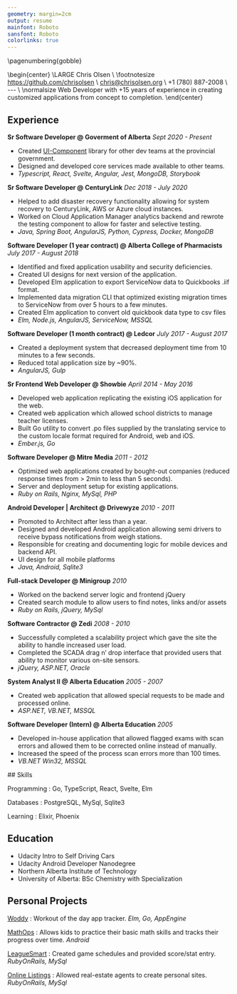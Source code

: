 ```yaml
---
geometry: margin=2cm
output: resume 
mainfont: Roboto
sansfont: Roboto 
colorlinks: true
---
```


\pagenumbering{gobble}

\begin{center}
\LARGE Chris Olsen 
\\ \footnotesize https://github.com/chrisolsen
\\ chris@chrisolsen.org
\\ +1 (780) 887-2008
\\ ---
\\ \normalsize Web Developer with +15 years of experience in creating customized applications from concept to completion. 
\end{center}

<section id="main">

## Experience

**Sr Software Developer @ Goverment of Alberta** *Sept 2020 - Present*

* Created [UI-Component](https://github.com/GovAlta/ui-components/tree/alpha) library for other dev teams at the provincial government.
* Designed and developed core services made available to other teams.
* *Typescript, React, Svelte, Angular, Jest, MongoDB, Storybook*



**Sr Software Developer @ CenturyLink** *Dec 2018 - July 2020*

* Helped to add disaster recovery functionality allowing for system recovery to CenturyLink, AWS or Azure cloud instances.
* Worked on Cloud Application Manager analytics backend and rewrote the testing component to allow for faster and selective testing.
* *Java, Spring Boot, AngularJS, Python, Cypress, Docker, MongoDB*



**Software Developer (1 year contract) @ Alberta College of Pharmacists** *July 2017 - August 2018*

* Identified and fixed application usability and security deficiencies.
* Created UI designs for next version of the application.
* Developed Elm application to export ServiceNow data to Quickbooks .iif format.
* Implemented data migration CLI that optimized existing migration times to ServiceNow from over 5 hours to a few minutes.
* Created Elm application to convert old quickbook data type to csv files
* *Elm, Node.js, AngularJS, ServiceNow, MSSQL*


**Software Developer (1 month contract) @ Ledcor** *July 2017 - August 2017*

* Created a deployment system that decreased deployment time from 10 minutes to a few seconds.
* Reduced total application size by ~90%.
* *AngularJS, Gulp*


<div class="pagebreak"></div>


**Sr Frontend Web Developer @ Showbie** *April 2014 - May 2016*

* Developed web application replicating the existing iOS application for the web.
* Created web application which allowed school districts to manage teacher licenses.
* Built Go utility to convert .po files supplied by the translating service to the custom locale format required for Android, web and iOS.
* *Ember.js, Go*



**Software Developer @ Mitre Media** *2011 - 2012*

* Optimized web applications created by bought-out companies (reduced response times from > 2min to less than 5 seconds).
* Server and deployment setup for existing applications.
* *Ruby on Rails, Nginx, MySql, PHP*


**Android Developer | Architect @ Drivewyze** *2010 - 2011*

* Promoted to Architect after less than a year.
* Designed and developed Android application allowing semi drivers to receive bypass notifications from weigh stations. 
* Responsible for creating and documenting logic for mobile devices and backend API.
* UI design for all mobile platforms
* *Java, Android, Sqlite3*



**Full-stack Developer @ Minigroup** *2010*

* Worked on the backend server logic and frontend jQuery
* Created search module to allow users to find notes, links and/or assets
* *Ruby on Rails, jQuery, MySql*



**Software Contractor @ Zedi** *2008 - 2010*

* Successfully completed a scalability project which gave the site the ability to handle increased user load.
* Completed the SCADA drag n’ drop interface that provided users that ability to monitor various on-site sensors.
* *jQuery, ASP.NET, Oracle*



**System Analyst II @ Alberta Education** *2005 - 2007*

* Created web application that allowed special requests to be made and processed online.
* *ASP.NET, VB.NET, MSSQL*



**Software Developer (Intern) @ Alberta Education** *2005*

* Developed in-house application that allowed flagged exams with scan errors and allowed them to be corrected online instead of manually.
* Increased the speed of the process scan errors more than 100 times.
* *VB.NET Win32, MSSQL*

</section>

<aside>
## Skills

Programming
: Go, TypeScript, React, Svelte, Elm

Databases
: PostgreSQL, MySql, Sqlite3 

Learning
: Elixir, Phoenix


## Education

* Udacity Intro to Self Driving Cars
* Udacity Android Developer Nanodegree
* Northern Alberta Institute of Technology
* University of Alberta: BSc Chemistry with Specialization


## Personal Projects

[Woddy](https://gitlab.com/chrisolsen/woddy)
: Workout of the day app tracker. *Elm, Go, AppEngine*

[MathOps](https://github.com/chrisolsen/mathops_android)
: Allows kids to practice their basic math skills and tracks their progress over time. *Android*

[LeagueSmart](https://bitbucket.org/chrisolsen/leaguesmart)
: Created game schedules and provided score/stat entry. *RubyOnRails, MySql*

[Online Listings](https://bitbucket.org/chrisolsen/onlinelistings)
: Allowed real-estate agents to create personal sites. *RubyOnRails, MySql*
</aside>
